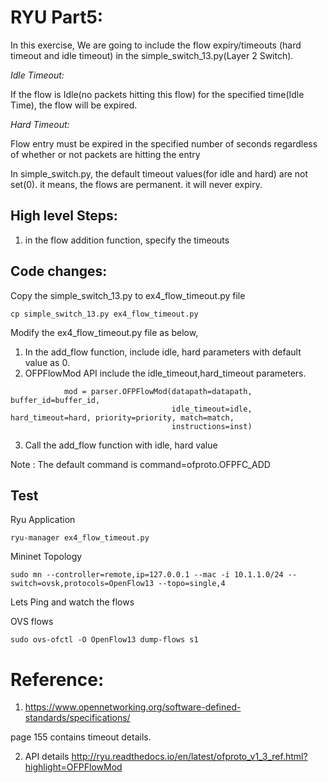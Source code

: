 RYU Part5:
=========

In this exercise, We are going to include the flow expiry/timeouts (hard timeout and  idle timeout) in  the simple_switch_13.py(Layer 2 Switch). 



*Idle Timeout:*

If the flow is Idle(no packets hitting this flow) for the specified time(Idle Time), the flow will be expired.


*Hard Timeout:*

Flow entry must be expired in the specified number of seconds regardless of whether or not packets are hitting the entry


In simple_switch.py, the default timeout values(for idle and hard) are not set(0). it means, the flows are permanent. it will never expiry.



## High level Steps:

1. in the flow addition function, specify the timeouts


## Code changes:

Copy the simple_switch_13.py to ex4_flow_timeout.py file
```
cp simple_switch_13.py ex4_flow_timeout.py
```

Modify the ex4_flow_timeout.py file as below,

1. In the add_flow function, include idle, hard parameters with default value as 0.
2. OFPFlowMod API include the idle_timeout,hard_timeout parameters.

```    
            mod = parser.OFPFlowMod(datapath=datapath, buffer_id=buffer_id,
                                    idle_timeout=idle, hard_timeout=hard, priority=priority, match=match,
                                    instructions=inst)

```
3. Call the add_flow function with idle, hard value


Note : The default command is command=ofproto.OFPFC_ADD



## Test



Ryu Application

```
ryu-manager ex4_flow_timeout.py
```

Mininet Topology

```
sudo mn --controller=remote,ip=127.0.0.1 --mac -i 10.1.1.0/24 --switch=ovsk,protocols=OpenFlow13 --topo=single,4  
```

Lets Ping and watch the flows


OVS flows
```
sudo ovs-ofctl -O OpenFlow13 dump-flows s1
```



# Reference:

1. https://www.opennetworking.org/software-defined-standards/specifications/

page 155 contains timeout details.

2. API details
http://ryu.readthedocs.io/en/latest/ofproto_v1_3_ref.html?highlight=OFPFlowMod
